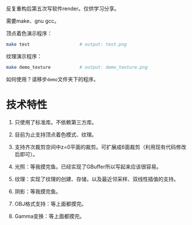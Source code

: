 反复重构后第五次写软件render。仅供学习分享。

需要make、gnu gcc。

顶点着色演示程序：
```bash
make test                   # output: test.png
```

纹理演示程序：
```bash
make demo_texture           # output: demo_texture.png
```

如何使用？请移步`demo`文件夹下的程序。

# 技术特性

1. 只使用了标准库。不依赖第三方库。

1. 目前为止支持顶点着色模式、纹理。

1. 支持齐次裁剪空间中z=0平面的裁剪。可扩展成6面裁剪（利用现有代码修改后即可）。

1. 光照：等我摸完鱼。已经实现了GBuffer所以写起来应该很容易。

1. 纹理：实现了纹理的创建、存储，以及最近邻采样、双线性插值的支持。

1. 阴影：等我摸完鱼。

1. OBJ格式支持：等上面都摸完。

1. Gamma变换：等上面都摸完。
